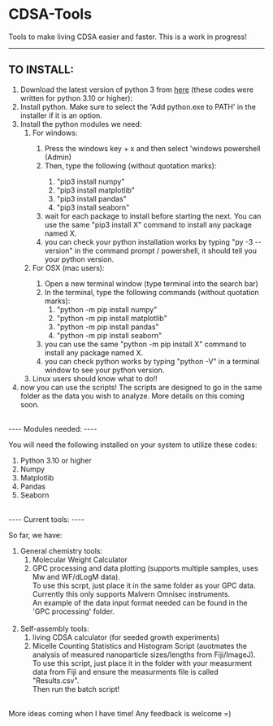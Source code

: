 # CDSA-Tools
Tools to make living CDSA easier and faster. This is a work in progress!

----
TO INSTALL:
----
<ol>
  <li>Download the latest version of python 3 from <a href="https://www.python.org/downloads/">here</a> (these codes were written for python 3.10 or higher):</li>
  <li>Install python. Make sure to select the 'Add python.exe to PATH' in the installer if it is an option.</li>
  <li>Install the python modules we need:
    <ol>
      <li>For windows:</li>
        <ol>
          <li>Press the windows key + x and then select 'windows powershell (Admin)</li>
          <li>Then, type the following (without quotation marks):</li>
            <ol>
              <li>"pip3 install numpy"</li>
              <li>"pip3 install matplotlib"</li>
              <li>"pip3 install pandas"</li>
              <li>"pip3 install seaborn"</li>
            </ol>
          <li>wait for each package to install before starting the next. You can use the same "pip3 install X" command to install any package named X.</li>
          <li>you can check your python installation works by typing "py -3 --version" in the command prompt / powershell, it should tell you your python version.</li>
        </ol>
      <li>For OSX (mac users):</li>
        <ol>
          <li>Open a new terminal window (type terminal into the search bar)</li>
          <li>In the terminal, type the following commands (without quotation marks):
            <ol>
              <li>"python -m pip install numpy"</li>
              <li>"python -m pip install matplotlib"</li>
              <li>"python -m pip install pandas"</li>
              <li>"python -m pip install seaborn"</li>
            </ol>
          <li>you can use the same "python -m pip install X" command to install any package named X.</li>
          <li>you can check python works by typing "python -V" in a terminal window to see your python version.</li>
        </ol>
      <li>Linux users should know what to do!!</li>
    </ol>
  <li>now you can use the scripts! The scripts are designed to go in the same folder as the data you wish to analyze. More details on this coming soon.</li> 
</ol>
<br>
----
Modules needed:
----

You will need the following installed on your system to utilize these codes:
<ol>
  <li>Python 3.10 or higher</li>
  <li>Numpy</li>
  <li>Matplotlib</li>
  <li>Pandas</li>
  <li>Seaborn</li>
</ol>
<br>
----
Current tools:
----

So far, we have:<br>
<ol>
  <li>General chemistry tools:
    <ol>
      <li>Molecular Weight Calculator</li>
      <li>GPC processing and data plotting (supports multiple samples, uses Mw and WF/dLogM data).
        <br>To use this scrpt, just place it in the same folder as your GPC data. Currently this only supports Malvern Omnisec instruments.
        <br>An example of the data input format needed can be found in the 'GPC processing' folder.</li>
    </ol>
  </li>
<br>
  <li>Self-assembly tools:
    <ol>
      <li>living CDSA calculator (for seeded growth experiments)</li>
      <li>Micelle Counting Statistics and Histogram Script (auotmates the analysis of measured nanoparticle sizes/lengths from Fiji/ImageJ).
          <br>To use this script, just place it in the folder with your measurment data from Fiji and ensure the measurments file is called "Results.csv".<br>
          Then run the batch script!</li>
    </ol>
  </li>
</ol>
<br>
More ideas coming when I have time! Any feedback is welcome =)
